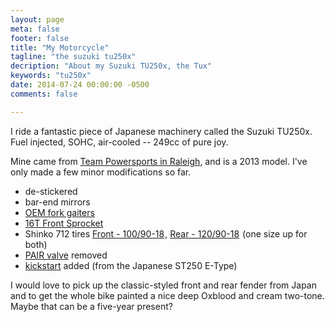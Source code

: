 ```yaml
---
layout: page
meta: false
footer: false
title: "My Motorcycle"
tagline: "the suzuki tu250x"
decription: "About my Suzuki TU250x, the Tux"
keywords: "tu250x"
date: 2014-07-24 00:00:00 -0500
comments: false

---
```


I ride a fantastic piece of Japanese machinery called the Suzuki
TU250x. Fuel injected, SOHC, air-cooled -- 249cc of pure joy.

Mine came from [Team Powersports in Raleigh][tps], and is a 2013
model. I've only made a few minor modifications so far.

* de-stickered
* bar-end mirrors
* [OEM fork gaiters](http://japan.webike.net/products/1566192.html)
* <a href="http://www.amazon.com/gp/product/B001AVS6H2/ref=as_li_tl?ie=UTF8&camp=1789&creative=390957&creativeASIN=B001AVS6H2&linkCode=as2&tag=obrieisapileo-20&linkId=K6LGILBZWIVUP2RE">16T Front Sprocket</a><img src="http://ir-na.amazon-adsystem.com/e/ir?t=obrieisapileo-20&l=as2&o=1&a=B001AVS6H2" width="1" height="1" border="0" alt="" style="border:none !important; margin:0px !important;" />
* Shinko 712 tires <a href="http://www.amazon.com/gp/product/B001CD8W68/ref=as_li_tl?ie=UTF8&camp=1789&creative=390957&creativeASIN=B001CD8W68&linkCode=as2&tag=obrieisapileo-20&linkId=XQGQJPYZMHPVUZFW">Front - 100/90-18</a><img src="http://ir-na.amazon-adsystem.com/e/ir?t=obrieisapileo-20&l=as2&o=1&a=B001CD8W68" width="1" height="1" border="0" alt="" style="border:none !important; margin:0px !important;" />, <a href="http://www.amazon.com/gp/product/B005242JDA/ref=as_li_tl?ie=UTF8&camp=1789&creative=390957&creativeASIN=B005242JDA&linkCode=as2&tag=obrieisapileo-20&linkId=DVM3KYOM7AXL5AKS">Rear - 120/90-18</a><img src="http://ir-na.amazon-adsystem.com/e/ir?t=obrieisapileo-20&l=as2&o=1&a=B005242JDA" width="1" height="1" border="0" alt="" style="border:none !important; margin:0px !important;" /> (one size up for both)
* [PAIR valve] removed
* [kickstart] added (from the Japanese ST250 E-Type)

I would love to pick up the classic-styled front and rear fender from
Japan and to get the whole bike painted a nice deep Oxblood and cream
two-tone. Maybe that can be a five-year present?

[tps]: http://www.team-powersportsraleigh.com/

[PAIR valve]: /projects/motorcycle/tu250x-pair-removal/

[kickstart]: /projects/motorcycle/tu250x-kickstart/
